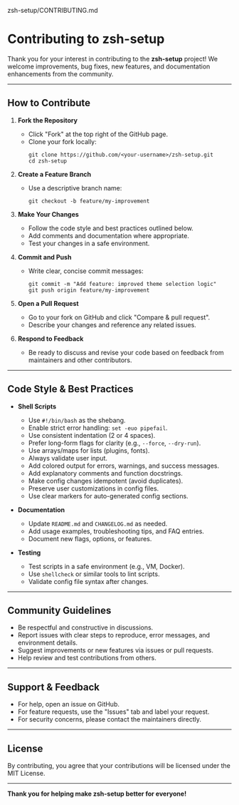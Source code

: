 zsh-setup/CONTRIBUTING.md
# Contributing to zsh-setup

Thank you for your interest in contributing to the **zsh-setup** project! We welcome improvements, bug fixes, new features, and documentation enhancements from the community.

---

## How to Contribute

1. **Fork the Repository**
   - Click "Fork" at the top right of the GitHub page.
   - Clone your fork locally:
     ```
     git clone https://github.com/<your-username>/zsh-setup.git
     cd zsh-setup
     ```

2. **Create a Feature Branch**
   - Use a descriptive branch name:
     ```
     git checkout -b feature/my-improvement
     ```

3. **Make Your Changes**
   - Follow the code style and best practices outlined below.
   - Add comments and documentation where appropriate.
   - Test your changes in a safe environment.

4. **Commit and Push**
   - Write clear, concise commit messages:
     ```
     git commit -m "Add feature: improved theme selection logic"
     git push origin feature/my-improvement
     ```

5. **Open a Pull Request**
   - Go to your fork on GitHub and click "Compare & pull request".
   - Describe your changes and reference any related issues.

6. **Respond to Feedback**
   - Be ready to discuss and revise your code based on feedback from maintainers and other contributors.

---

## Code Style & Best Practices

- **Shell Scripts**
  - Use `#!/bin/bash` as the shebang.
  - Enable strict error handling: `set -euo pipefail`.
  - Use consistent indentation (2 or 4 spaces).
  - Prefer long-form flags for clarity (e.g., `--force`, `--dry-run`).
  - Use arrays/maps for lists (plugins, fonts).
  - Always validate user input.
  - Add colored output for errors, warnings, and success messages.
  - Add explanatory comments and function docstrings.
  - Make config changes idempotent (avoid duplicates).
  - Preserve user customizations in config files.
  - Use clear markers for auto-generated config sections.

- **Documentation**
  - Update `README.md` and `CHANGELOG.md` as needed.
  - Add usage examples, troubleshooting tips, and FAQ entries.
  - Document new flags, options, or features.

- **Testing**
  - Test scripts in a safe environment (e.g., VM, Docker).
  - Use `shellcheck` or similar tools to lint scripts.
  - Validate config file syntax after changes.

---

## Community Guidelines

- Be respectful and constructive in discussions.
- Report issues with clear steps to reproduce, error messages, and environment details.
- Suggest improvements or new features via issues or pull requests.
- Help review and test contributions from others.

---

## Support & Feedback

- For help, open an issue on GitHub.
- For feature requests, use the "Issues" tab and label your request.
- For security concerns, please contact the maintainers directly.

---

## License

By contributing, you agree that your contributions will be licensed under the MIT License.

---

**Thank you for helping make zsh-setup better for everyone!**